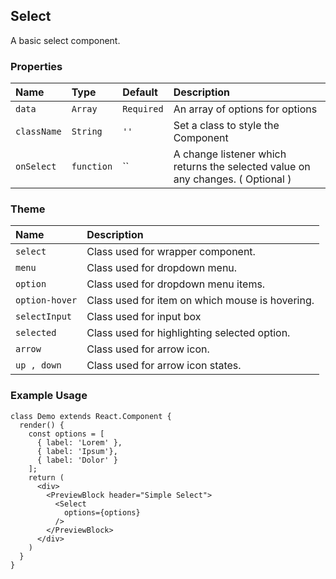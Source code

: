 ## Select

A basic select component.

### Properties
| Name | Type | Default | Description |
|:-----|:-----|:-----|:-----|
| `data` | `Array` | `Required` | An array of options for options |
| `className` | `String` | `''` | Set a class to style the Component |
| `onSelect` | `function` | `` | A change listener which returns the selected value on any changes. ( Optional ) |

### Theme

| Name     | Description|
|:---------|:-----------|
| `select` | Class used for wrapper component. |
| `menu` | Class used for dropdown menu. |
| `option` | Class used for dropdown menu items. |
| `option-hover` | Class used for item on which mouse is hovering. |
| `selectInput` | Class used for input box |
| `selected` | Class used for highlighting selected option. |
| `arrow` | Class used for arrow icon. |
| `up , down` | Class used for arrow icon states. |

### Example Usage
```
class Demo extends React.Component {
  render() {
    const options = [
      { label: 'Lorem' }, 
      { label: 'Ipsum'}, 
      { label: 'Dolor' }
    ];
    return (
      <div>
        <PreviewBlock header="Simple Select">
          <Select
            options={options}
          />
        </PreviewBlock>
      </div>
    )
  }
}
```
